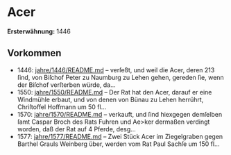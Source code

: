 # Acer

**Ersterwähnung:** 1446

## Vorkommen
- 1446: [jahre/1446/README.md](../jahre/1446/README.md) – verſeßt, und weil die Acer,
deren 213 ſind, von Biſchof Peter zu Naumburg zu Lehen
gehen, gereden ſie, wenn der Biſchof verſterben würde,
da...
- 1550: [jahre/1550/README.md](../jahre/1550/README.md) – Der Rat hat den Acer, darauf er eine Windmühle
erbaut, und von denen von Bünau zu Lehen herrührt,
Chriſtoffel Hoffmann um 50 fl...
- 1570: [jahre/1570/README.md](../jahre/1570/README.md) – verkauft,
und ſind hiexgegen demſelben ſamt Caspar Broch des Rats
Fuhren und Ae>ker dermaßen verdingt worden, daß der
Rat auf 4 Pferde, desg...
- 1577: [jahre/1577/README.md](../jahre/1577/README.md) – Zwei Stück Acer im Ziegelgraben gegen Barthel
Grauls Weinberg über, werden vom Rat Paul Sachſe
um 150 fl...
